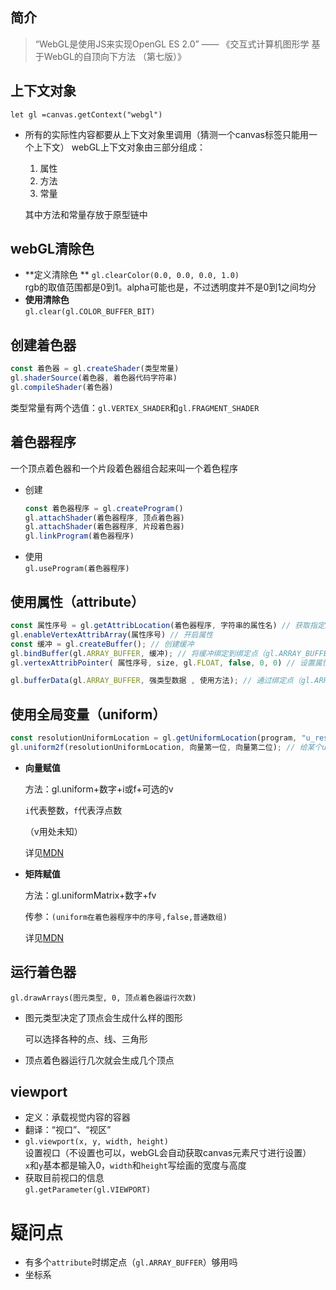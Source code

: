 ## 简介

> “WebGL是使用JS来实现OpenGL ES 2.0” —— 《交互式计算机图形学  基于WebGL的自顶向下方法 （第七版）》

## 上下文对象

`let gl =canvas.getContext("webgl")`

- 所有的实际性内容都要从上下文对象里调用（猜测一个canvas标签只能用一个上下文）
  webGL上下文对象由三部分组成：

  1. 属性  
  2. 方法  
  3. 常量  

  其中方法和常量存放于原型链中  


## webGL清除色
- **定义清除色 ** 
  `gl.clearColor(0.0, 0.0, 0.0, 1.0)`  
  rgb的取值范围都是0到1。alpha可能也是，不过透明度并不是0到1之间均分  
- **使用清除色**  
  `gl.clear(gl.COLOR_BUFFER_BIT)`  


## 创建着色器
```javascript
const 着色器 = gl.createShader(类型常量)
gl.shaderSource(着色器, 着色器代码字符串)
gl.compileShader(着色器)
```
类型常量有两个选值：`gl.VERTEX_SHADER`和`gl.FRAGMENT_SHADER`  


## 着色器程序
一个顶点着色器和一个片段着色器组合起来叫一个着色程序  
- 创建  
  ```javascript
  const 着色器程序 = gl.createProgram()
  gl.attachShader(着色器程序, 顶点着色器)
  gl.attachShader(着色器程序, 片段着色器)
  gl.linkProgram(着色器程序)
  ```
- 使用  
  `gl.useProgram(着色器程序)`    


## 使用属性（attribute）
```javascript
const 属性序号 = gl.getAttribLocation(着色器程序, 字符串的属性名) // 获取指定属性在着色器程序中的序号
gl.enableVertexAttribArray(属性序号) // 开启属性
const 缓冲 = gl.createBuffer(); // 创建缓冲
gl.bindBuffer(gl.ARRAY_BUFFER, 缓冲); // 将缓冲绑定到绑定点（gl.ARRAY_BUFFER）
gl.vertexAttribPointer( 属性序号, size, gl.FLOAT, false, 0, 0) // 设置属性如何从缓冲中读取数据（size规定了一次读取数组的几个元素，如果size小于属性的向量分量数的话，那么一个属性中没有从缓冲中读取数据的部分将会取默认值）（执行这个方法前绑定点上要有缓冲）

gl.bufferData(gl.ARRAY_BUFFER, 强类型数据 , 使用方法); // 通过绑定点（gl.ARRAY_BUFFER）给缓冲传输强类型数据（“最初例子”用的使用方法是`gl.STATIC_DRAW`）
```

## 使用全局变量（uniform）

```javascript
const resolutionUniformLocation = gl.getUniformLocation(program, "u_resolution"); // 获取指定uniform在着色器程序中的序号（不确定是否有“启用uniform”的功能）
gl.uniform2f(resolutionUniformLocation, 向量第一位, 向量第二位); // 给某个uniform赋值
```

- **向量赋值**   

  方法：gl.uniform+数字+i或f+可选的v   

  `i`代表整数，`f`代表浮点数  

  （v用处未知）
  
  详见[MDN](https://developer.mozilla.org/zh-CN/docs/Web/API/WebGLRenderingContext/uniform)
  
- **矩阵赋值**   

  方法：gl.uniformMatrix+数字+fv  

  传参：`(uniform在着色器程序中的序号,false,普通数组)`

  详见[MDN](https://developer.mozilla.org/zh-CN/docs/Web/API/WebGLRenderingContext/uniformMatrix)

## 运行着色器

`gl.drawArrays(图元类型, 0, 顶点着色器运行次数)`  

- 图元类型决定了顶点会生成什么样的图形  

  可以选择各种的点、线、三角形

- 顶点着色器运行几次就会生成几个顶点  


## viewport
- 定义：承载视觉内容的容器  
- 翻译：“视口”、“视区”  
- `gl.viewport(x, y, width, height)`  
  设置视口（不设置也可以，webGL会自动获取canvas元素尺寸进行设置）  
  `x`和`y`基本都是输入0，`width`和`height`写绘画的宽度与高度  
- 获取目前视口的信息  
  `gl.getParameter(gl.VIEWPORT)`  


# 疑问点

- 有多个`attribute`时绑定点（`gl.ARRAY_BUFFER`）够用吗
- 坐标系